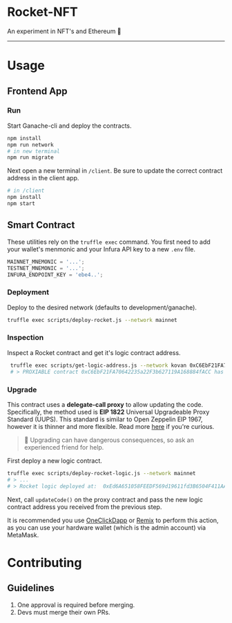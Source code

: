 # Rocket-NFT

An experiment in NFT's and Ethereum :rocket:

---

# Usage

## Frontend App

### Run

Start Ganache-cli and deploy the contracts.

```bash
npm install
npm run network
# in new terminal
npm run migrate
```

Next open a new terminal in `/client`. Be sure to update the correct contract address in the client app.

```bash
# in /client
npm install
npm start
```

## Smart Contract

These utilities rely on the `truffle exec` command. You first need to add your wallet's menmonic and your Infura API key to a new `.env` file.

```js
MAINNET_MNEMONIC = '...';
TESTNET_MNEMONIC = '...';
INFURA_ENDPOINT_KEY = 'ebe4..';
```

### Deployment

Deploy to the desired network (defaults to development/ganache).

```bash
truffle exec scripts/deploy-rocket.js --network mainnet
```

### Inspection

Inspect a Rocket contract and get it's logic contract address.

```bash
 truffle exec scripts/get-logic-address.js --network kovan 0xC6EbF21FA70642235a22F3b627119A168884fACC
 # > PROXIABLE contract 0xC6EbF21FA70642235a22F3b627119A168884fACC has its logic address at 0x14c67b4596ca97f735ff2010b45e58ff5486f3a5
```

### Upgrade

This contract uses a **delegate-call proxy** to allow updating the code. Specifically, the method used is **EIP 1822** Universal Upgradeable Proxy Standard (UUPS). This standard is similar to Open Zeppelin EIP 1967, however it is thinner and more flexible. Read more [here](https://github.com/ethereum/EIPs/blob/master/EIPS/eip-1822.md) if you're curious.

> :dragon: Upgrading can have dangerous consequences, so ask an experienced friend for help.

First deploy a new logic contract.

```bash
truffle exec scripts/deploy-rocket-logic.js --network mainnet
# > ...
# > Rocket logic deployed at:  0xEd6A651058FEEDF569d19611fd3B6504F411AA81

```

Next, call `updateCode()` on the proxy contract and pass the new logic contract address you received from the previous step.

It is recommended you use [OneClickDapp](https://oneclickdapp.com) or [Remix](https://Remix.ethereum.org) to perform this action, as you can use your hardware wallet (which is the admin account) via MetaMask.

# Contributing

## Guidelines

1. One approval is required before merging.
2. Devs must merge their own PRs.

